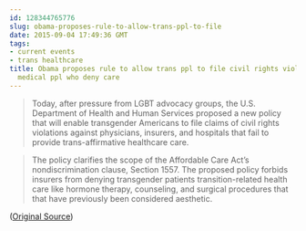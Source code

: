 ```yaml
---
id: 128344765776
slug: obama-proposes-rule-to-allow-trans-ppl-to-file
date: 2015-09-04 17:49:36 GMT
tags:
- current events
- trans healthcare
title: Obama proposes rule to allow trans ppl to file civil rights violations against
  medical ppl who deny care
---
```

> Today, after pressure from LGBT advocacy groups, the U.S. Department of Health and Human Services proposed a new policy that will enable transgender Americans to file claims of civil rights violations against physicians, insurers, and hospitals that fail to provide trans-affirmative healthcare care.

> The policy clarifies the scope of the Affordable Care Act’s nondiscrimination clause, Section 1557. The proposed policy forbids insurers from denying transgender patients transition-related health care like hormone therapy, counseling, and surgical procedures that that have previously been considered aesthetic.

([Original Source][1])

[1]: http://web.archive.org/web/20150904101252/http://www.advocate.com/transgender/2015/09/03/new-hhs-rule-could-change-game-trans-healthcare
